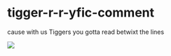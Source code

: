 # tigger-r-r-yfic-comment

cause with us Tiggers you gotta read betwixt the lines

![](https://github.com/weAreThePlayMakers/tigger-r-r-yfic-comment/blob/master/img/tigger.svg)
